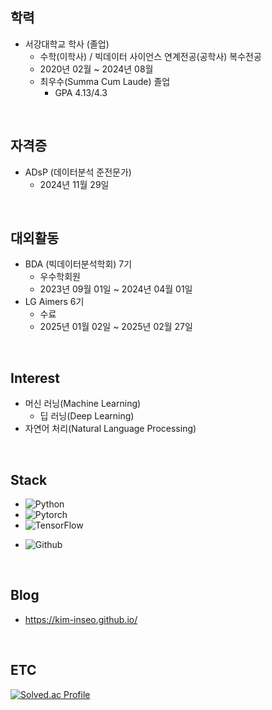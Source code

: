 ## 학력

- 서강대학교 학사 (졸업)
  - 수학(이학사) / 빅데이터 사이언스 연계전공(공학사) 복수전공
  - 2020년 02월 ~ 2024년 08월
  - 최우수(Summa Cum Laude) 졸업
    - GPA 4.13/4.3

<br/>

## 자격증

- ADsP (데이터분석 준전문가)
  - 2024년 11월 29일

<br/>

## 대외활동

- BDA (빅데이터분석학회) 7기
  - 우수학회원
  - 2023년 09월 01일 ~ 2024년 04월 01일
- LG Aimers 6기
  - 수료
  - 2025년 01월 02일 ~ 2025년 02월 27일

<br/>

## Interest
- 머신 러닝(Machine Learning)
  - 딥 러닝(Deep Learning)
- 자연어 처리(Natural Language Processing)

<br/>

## Stack
- ![Python](https://img.shields.io/badge/Python-3776AB?style=for-the-badge&logo=python&logoColor=white)
- ![Pytorch](https://img.shields.io/badge/PyTorch-EE4C2C?style=for-the-badge&logo=PyTorch&logoColor=white)
- ![TensorFlow](https://img.shields.io/badge/TensorFlow-FF6F00?style=for-the-badge&logo=TensorFlow&logoColor=white)
<!-- ![FastAPI](https://img.shields.io/badge/FastAPI-009688?style=for-the-badge&logo=FastAPI&logoColor=white) -->
- ![Github](https://img.shields.io/badge/github-181717?style=for-the-badge&logo=github&logoColor=white)

<br/>

## Blog

- https://kim-inseo.github.io/

<br/>

## ETC
<!--
![Kim Inseo's GitHub stats](https://github-readme-stats.vercel.app/api?username=Kim-Inseo&show_icons=true&theme=cobalt)


[![Top Langs](https://github-readme-stats.vercel.app/api/top-langs/?username=Kim-Inseo&layout=donut-vertical)](https://github.com/anuraghazra/github-readme-stats)
-->

[![Solved.ac Profile](http://mazassumnida.wtf/api/v2/generate_badge?boj=mathematica)](https://solved.ac/mathematica/)


